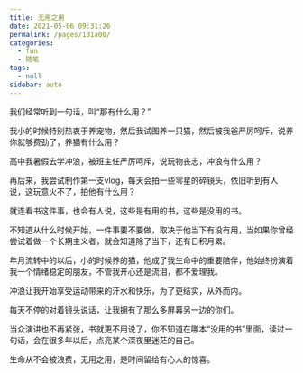 ```yaml
---
title: 无用之用
date: 2021-05-06 09:31:26
permalink: /pages/1d1a00/
categories: 
  - fun
  - 随笔
tags: 
  - null
sidebar: auto
---
```

我们经常听到一句话，叫“那有什么用？”

我小的时候特别热衷于养宠物，然后我试图养一只猫，然后被我爸严厉呵斥，说养你就够费劲了，养猫有什么用？

高中我暑假去学冲浪，被班主任严厉呵斥，说玩物丧志，冲浪有什么用？

再后来，我尝试制作第一支vlog，每天会拍一些零星的碎镜头，依旧听到有人说，这玩意火不了，拍他有什么用？

就连看书这件事，也会有人说，这些是有用的书，这些是没用的书。

不知道从什么时候开始，一件事要不要做，取决于他当下有没有用，当如果你曾经尝试着做一个长期主义者，就会知道除了当下，还有日积月累。

年月流转中的以后，小的时候养的猫，他成了我生命中的重要陪伴，他始终扮演着我一个情绪稳定的朋友，不管我开心还是流泪，都不爱理我。

冲浪让我开始享受运动带来的汗水和快乐，为了更结实，从外而内。

每天不停的对着镜头说话，让我拥有了那么多屏幕另一边的你们。

当众演讲也不再紧张，书就更不用说了，你不知道在哪本“没用的书”里面，读过一句话，会在很多年以后，点亮某个深夜里迷茫的自己。

生命从不会被浪费，无用之用，是时间留给有心人的惊喜。